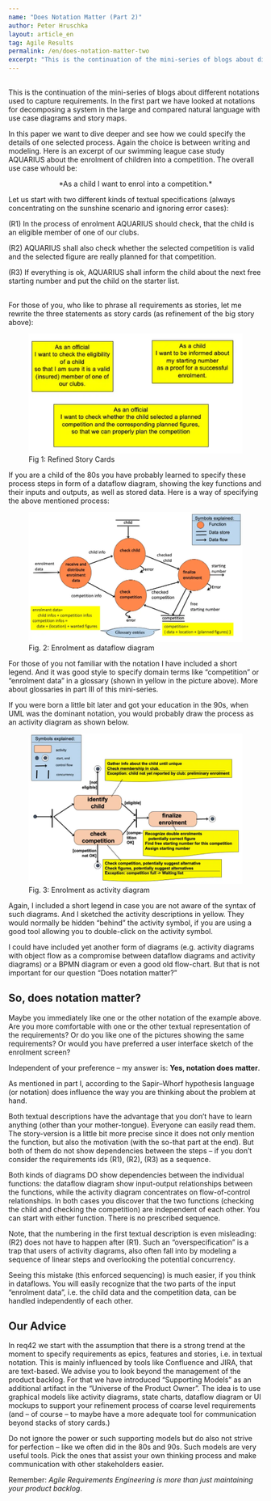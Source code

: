 ```yaml
---
name: "Does Notation Matter (Part 2)"
author: Peter Hruschka
layout: article_en
tag: Agile Results
permalink: /en/does-notation-matter-two
excerpt: "This is the continuation of the mini-series of blogs about different notations used to capture requirements. In the first part we have looked at notations for decomposing a system in the large and compared natural language with use case diagrams and story maps."
---
```

<br>
This is the continuation of the mini-series of blogs about different notations used to capture requirements. In the first part we have looked at notations for decomposing a system in the large and compared natural language with use case diagrams and story maps.

In this paper we want to dive deeper and see how we could specify the details of one selected process. Again the choice is between writing and modeling. Here is an excerpt of our swimming league case study AQUARIUS about the enrolment of children into a competition. The overall use case whould be:

<p style="text-align: center" markdown="1">*As a child I want to enrol into a competition.*</p>

Let us start with two different kinds of textual specifications (always concentrating on the sunshine scenario and ignoring error cases):

(R1) In the process of enrolment AQUARIUS should check, that the child is an eligible member of one of our clubs.

(R2) AQUARIUS shall also check whether the selected competition is valid and the selected figure are really planned for that competition.

(R3) If everything is ok, AQUARIUS shall inform the child about the next free starting number and put the child on the starter list.
<br> <br>

For those of you, who like to phrase all requirements as stories, let me rewrite the three statements as story cards (as refinement of the big story above):

<figure>
  <img class="max800" src="/images/blog/doesNotationMatter6.webp"/>
  <figcaption>Fig 1: Refined Story Cards</figcaption>
</figure>

If you are a child of the 80s you have probably learned to specify these process steps in form of a dataflow diagram, showing the key functions and their inputs and outputs, as well as stored data. Here is a way of specifying the above mentioned process:

<figure>
  <img class="max800" src="/images/blog/doesNotationMatter4.webp"/>
  <figcaption>Fig. 2: Enrolment as dataflow diagram</figcaption>
</figure>

For those of you not familiar with the notation I have included a short legend. And it was good style to specify domain terms like “competition” or “enrolment data” in a glossary (shown in yellow in the picture above). More about glossaries in part III of this mini-series.

If you were born a little bit later and got your education in the 90s, when UML was the dominant notation, you would probably draw the process as an activity diagram as shown below.

<figure>
  <img class="max800" src="/images/blog/doesNotationMatter5.webp"/>
  <figcaption>Fig. 3: Enrolment as activity diagram</figcaption>
</figure>

Again, I included a short legend in case you are not aware of the syntax of such diagrams. And I sketched the activity descriptions in yellow. They would normally be hidden “behind” the activity symbol, if you are using a good tool allowing you to double-click on the activity symbol.

I could have included yet another form of diagrams (e.g. activity diagrams with object flow as a compromise between dataflow diagrams and activity diagrams) or a BPMN diagram or even a good old flow-chart. But that is not important for our question “Does notation matter?”

## So, does notation matter?

Maybe you immediately like one or the other notation of the example above. Are you more comfortable with one or the other textual representation of the requirements? Or do you like one of the pictures showing the same requirements? Or would you have preferred a user interface sketch of the enrolment screen?

Independent of your preference – my answer is: **Yes, notation does matter**.

As mentioned in part I, according to the Sapir–Whorf hypothesis language (or notation) does influence the way you are thinking about the problem at hand.

Both textual descriptions have the advantage that you don’t have to learn anything (other than your mother-tongue). Everyone can easily read them. The story-version is a little bit more precise since it does not only mention the function, but also the motivation (with the so-that part at the end). But both of them do not show dependencies between the steps – if you don’t consider the requirements ids (R1), (R2), (R3) as a sequence.

Both kinds of diagrams DO show dependencies between the individual functions: the dataflow diagram show input-output relationships between the functions, while the activity diagram concentrates on flow-of-control relationships. In both cases you discover that the two functions (checking the child and checking the competition) are independent of each other. You can start with either function. There is no prescribed sequence.

Note, that the numbering in the first textual description is even misleading: (R2) does not have to happen after (R1). Such an “overspecification” is a trap that users of activity diagrams, also often fall into by modeling a sequence of linear steps and overlooking the potential concurrency.

Seeing this mistake (this enforced sequencing) is much easier, if you think in dataflows. You will easily recognize that the two parts of the input “enrolment data”, i.e. the child data and the competition data, can be handled independently of each other.

## Our Advice

In req42 we start with the assumption that there is a strong trend at the moment to specify requirements as epics, features and stories, i.e. in textual notation. This is mainly influenced by tools like Confluence and JIRA, that are text-based. We advise you to look beyond the management of the product backlog. For that we have introduced “Supporting Models” as an additional artifact in the “Universe of the Product Owner”. The idea is to use graphical models like activity diagrams, state charts, dataflow diagram or UI mockups to support your refinement process of coarse level requirements (and – of course – to maybe have a more adequate tool for communication beyond stacks of story cards.)

Do not ignore the power or such supporting models but do also not strive for perfection – like we often did in the 80s and 90s. Such models are very useful tools. Pick the ones that assist your own thinking process and make communication with other stakeholders easier.

Remember: *Agile Requirements Engineering is more than just maintaining your product backlog*.

